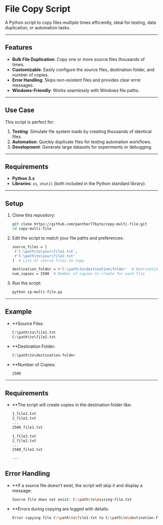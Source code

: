 # File Copy Script  

A Python script to copy files multiple times efficiently, ideal for testing, data duplication, or automation tasks.  

---

## Features  
- **Bulk File Duplication**: Copy one or more source files thousands of times.  
- **Customizable**: Easily configure the source files, destination folder, and number of copies.  
- **Error Handling**: Skips non-existent files and provides clear error messages.  
- **Windows-Friendly**: Works seamlessly with Windows file paths.  

---

## Use Case  
This script is perfect for:  
1. **Testing**: Simulate file system loads by creating thousands of identical files.  
2. **Automation**: Quickly duplicate files for testing automation workflows.  
3. **Development**: Generate large datasets for experiments or debugging.  

---

## Requirements  

- **Python 3.x**  
- **Libraries**: `os`, `shutil` (both included in the Python standard library).  

---

## Setup  

1. Clone this repository:  
   ```bash
   git clone https://github.com/panther77byte/copy-multi-file.git
   cd copy-multi-file
2. Edit the script to match your file paths and preferences: 
   ```bash
   source_files = [
    r'C:\path\to\your\file1.txt',
    r'C:\path\to\your\file2.txt'
   ]  # List of source files to copy

   destination_folder = r'C:\path\to\destination\folder'  # Destination directory
   num_copies = 2500  # Number of copies to create for each file
3. Run the script: 
   ```bash
   python cp-multi-file.py

---

## Example

- **Source Files:
   ```bash
   C:\path\to\file1.txt  
   C:\path\to\file2.txt

- **Destination Folder: 
   ```bash
   C:\path\to\destination-folder

- **Number of Copies:
   ```bash
   2500

---

## Requirements  
- **The script will create copies in the destination folder like:
  ```bash
  1_file1.txt  
  2_file1.txt  
  ...  
  2500_file1.txt  

  1_file2.txt  
  2_file2.txt
  ...  
  2500_file2.txt

  ---

## Error Handling

- **If a source file doesn’t exist, the script will skip it and display a message:
   ```bash
   Source file does not exist: C:\path\to\missing-file.txt

- **Errors during copying are logged with details:
   ```bash
   Error copying file C:\path\to\file1.txt to C:\path\to\destination-folder\1_file1.txt: [Error Message]
